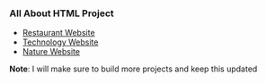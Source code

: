 ### All About HTML Project


- [Restaurant Website](https://praveenorugantitech.github.io/praveenorugantitech-html/0_Projects/praveenorugantitech-restaurant-website)
- [Technology Website](https://praveenorugantitech.github.io/praveenorugantitech-html/0_Projects/praveenorugantitech-technology-website)
- [Nature Website](https://praveenorugantitech.github.io/praveenorugantitech-html/0_Projects/praveenorugantitech-nature-website)

**Note**: I will make sure to build more projects and keep this updated

<script data-name="BMC-Widget" src="https://cdnjs.buymeacoffee.com/1.0.0/widget.prod.min.js" data-id="praveenoruganti" data-description="Support me on Buy me a coffee!" data-message="Thank you for visiting. You can now buy me a coffee!" data-color="#5F7FFF" data-position="Right" data-x_margin="18" data-y_margin="18"></script>

